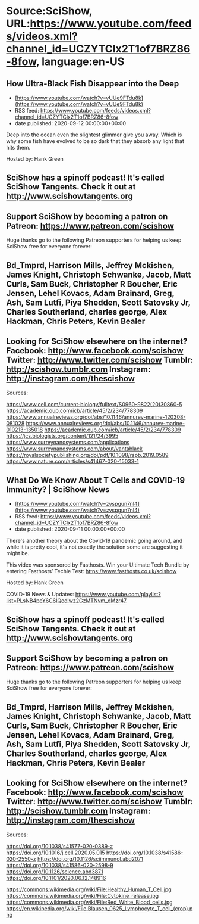 # Source:SciShow, URL:https://www.youtube.com/feeds/videos.xml?channel_id=UCZYTClx2T1of7BRZ86-8fow, language:en-US

## How Ultra-Black Fish Disappear into the Deep
 - [https://www.youtube.com/watch?v=vUUe9FTdu8k](https://www.youtube.com/watch?v=vUUe9FTdu8k)
 - RSS feed: https://www.youtube.com/feeds/videos.xml?channel_id=UCZYTClx2T1of7BRZ86-8fow
 - date published: 2020-09-12 00:00:00+00:00

Deep into the ocean even the slightest glimmer give you away. Which is why some fish have evolved to be so dark that they absorb any light that hits them.

Hosted by: Hank Green

SciShow has a spinoff podcast! It's called SciShow Tangents. Check it out at http://www.scishowtangents.org
----------
Support SciShow by becoming a patron on Patreon: https://www.patreon.com/scishow
----------
Huge thanks go to the following Patreon supporters for helping us keep SciShow free for everyone forever:

Bd_Tmprd, Harrison Mills, Jeffrey Mckishen, James Knight, Christoph Schwanke, Jacob, Matt Curls, Sam Buck, Christopher R Boucher, Eric Jensen, Lehel Kovacs, Adam Brainard, Greg, Ash, Sam Lutfi, Piya Shedden, Scott Satovsky Jr, Charles Southerland, charles george, Alex Hackman, Chris Peters, Kevin Bealer
----------
Looking for SciShow elsewhere on the internet?
Facebook: http://www.facebook.com/scishow
Twitter: http://www.twitter.com/scishow
Tumblr: http://scishow.tumblr.com
Instagram: http://instagram.com/thescishow
----------
Sources:

https://www.cell.com/current-biology/fulltext/S0960-9822(20)30860-5
https://academic.oup.com/icb/article/45/2/234/778309
https://www.annualreviews.org/doi/abs/10.1146/annurev-marine-120308-081028
https://www.annualreviews.org/doi/abs/10.1146/annurev-marine-010213-135018
https://academic.oup.com/icb/article/45/2/234/778309
https://jcs.biologists.org/content/121/24/3995
https://www.surreynanosystems.com/applications
https://www.surreynanosystems.com/about/vantablack
https://royalsocietypublishing.org/doi/pdf/10.1098/rspb.2019.0589
https://www.nature.com/articles/s41467-020-15033-1

## What Do We Know About T Cells and COVID-19 Immunity? | SciShow News
 - [https://www.youtube.com/watch?v=zvspgun7nl4](https://www.youtube.com/watch?v=zvspgun7nl4)
 - RSS feed: https://www.youtube.com/feeds/videos.xml?channel_id=UCZYTClx2T1of7BRZ86-8fow
 - date published: 2020-09-11 00:00:00+00:00

There's another theory about the Covid-19 pandemic going around, and while it is pretty cool, it's not exactly the solution some are suggesting it might be.

This video was sponsored by Fasthosts. Win your Ultimate Tech Bundle by entering Fasthosts’ Techie Test: https://www.fasthosts.co.uk/scishow

Hosted by: Hank Green

COVID-19 News & Updates: https://www.youtube.com/playlist?list=PLsNB4peY6C6IQediwz2GzMTNvm_dMzr47

SciShow has a spinoff podcast! It's called SciShow Tangents. Check it out at http://www.scishowtangents.org
----------
Support SciShow by becoming a patron on Patreon: https://www.patreon.com/scishow
----------
Huge thanks go to the following Patreon supporters for helping us keep SciShow free for everyone forever:

Bd_Tmprd, Harrison Mills, Jeffrey Mckishen, James Knight, Christoph Schwanke, Jacob, Matt Curls, Sam Buck, Christopher R Boucher, Eric Jensen, Lehel Kovacs, Adam Brainard, Greg, Ash, Sam Lutfi, Piya Shedden, Scott Satovsky Jr, Charles Southerland, charles george, Alex Hackman, Chris Peters, Kevin Bealer
----------
Looking for SciShow elsewhere on the internet?
Facebook: http://www.facebook.com/scishow
Twitter: http://www.twitter.com/scishow
Tumblr: http://scishow.tumblr.com
Instagram: http://instagram.com/thescishow
----------
Sources:

https://doi.org/10.1038/s41577-020-0389-z
https://doi.org/10.1016/j.cell.2020.05.015
https://doi.org/10.1038/s41586-020-2550-z
https://doi.org/10.1126/sciimmunol.abd2071
https://doi.org/10.1038/s41586-020-2598-9
https://doi.org/10.1126/science.abd3871
https://doi.org/10.1101/2020.06.12.148916 

https://commons.wikimedia.org/wiki/File:Healthy_Human_T_Cell.jpg
https://commons.wikimedia.org/wiki/File:Cytokine_release.jpg
https://commons.wikimedia.org/wiki/File:Red_White_Blood_cells.jpg
https://en.wikipedia.org/wiki/File:Blausen_0625_Lymphocyte_T_cell_(crop).png


